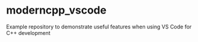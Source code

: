 # moderncpp_vscode
Example repository to demonstrate useful features when using VS Code for C++ development 
